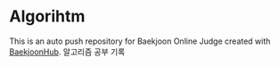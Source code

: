 # Algorihtm
This is an auto push repository for Baekjoon Online Judge created with [BaekjoonHub](https://github.com/BaekjoonHub/BaekjoonHub).
알고리즘 공부 기록
